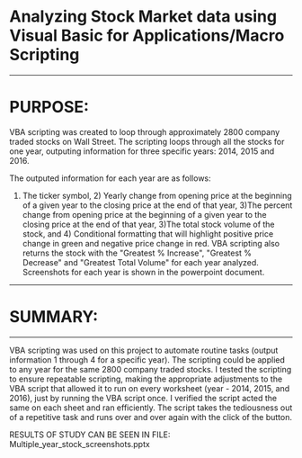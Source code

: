 # Analyzing Stock Market data using Visual Basic for Applications/Macro Scripting
__________________________________________________________

# PURPOSE:

VBA scripting was created to loop through approximately 2800 company traded stocks on Wall Street. The scripting loops through all the stocks for one year, outputing information for three specific years: 2014, 2015 and 2016. 

The outputed information for each year are as follows:

1) The ticker symbol, 2) Yearly change from opening price at the beginning of a given year to the closing price at the end of that year, 3)The percent change from opening price at the beginning of a given year to the closing price at the end of that year, 3)The total stock volume of the stock, and 4) Conditional formatting that will highlight positive price change in green and negative price change in red. VBA scripting also returns the stock with the "Greatest % Increase", "Greatest % Decrease" and "Greatest Total Volume" for each year analyzed. Screenshots for each year is shown in the powerpoint document.





_______________________________________________________________________________________________________________________________________________________

# SUMMARY:
___________________________________________________________
VBA scripting was used on this project to automate routine tasks (output information 1 through 4 for a specific year). The scripting could be applied to any year for the same 2800 company traded stocks. I tested the scripting to ensure repeatable scripting, making the appropriate adjustments to the VBA script that allowed it to run on every worksheet (year - 2014, 2015, and 2016), just by running the VBA script once. I verified the script acted the same on each sheet and ran efficiently. The script takes the tediousness out of a repetitive task and runs over and over again with the click of the button.

RESULTS OF STUDY CAN BE SEEN IN FILE: Multiple_year_stock_screenshots.pptx
 
